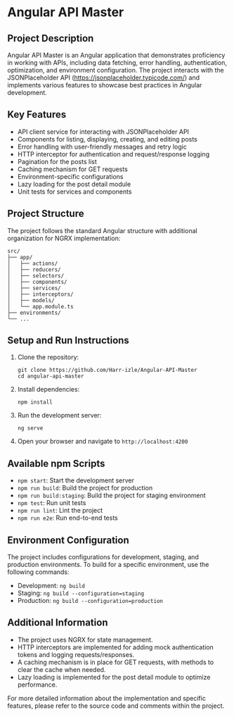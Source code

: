 # Angular API Master

## Project Description

Angular API Master is an Angular application that demonstrates proficiency in working with APIs, including data fetching, error handling, authentication, optimization, and environment configuration. The project interacts with the JSONPlaceholder API (https://jsonplaceholder.typicode.com/) and implements various features to showcase best practices in Angular development.

## Key Features

- API client service for interacting with JSONPlaceholder API
- Components for listing, displaying, creating, and editing posts
- Error handling with user-friendly messages and retry logic
- HTTP interceptor for authentication and request/response logging
- Pagination for the posts list
- Caching mechanism for GET requests
- Environment-specific configurations
- Lazy loading for the post detail module
- Unit tests for services and components

## Project Structure

The project follows the standard Angular structure with additional organization for NGRX implementation:

```
src/
├── app/
│   ├── actions/
│   ├── reducers/
│   ├── selectors/
│   ├── components/
│   ├── services/
│   ├── interceptors/
│   ├── models/
│   └── app.module.ts
├── environments/
└── ...
```

## Setup and Run Instructions

1. Clone the repository:
   ```
   git clone https://github.com/Harr-izle/Angular-API-Master
   cd angular-api-master
   ```

2. Install dependencies:
   ```
   npm install
   ```

3. Run the development server:
   ```
   ng serve
   ```

4. Open your browser and navigate to `http://localhost:4200`

## Available npm Scripts

- `npm start`: Start the development server
- `npm run build`: Build the project for production
- `npm run build:staging`: Build the project for staging environment
- `npm test`: Run unit tests
- `npm run lint`: Lint the project
- `npm run e2e`: Run end-to-end tests

## Environment Configuration

The project includes configurations for development, staging, and production environments. To build for a specific environment, use the following commands:

- Development: `ng build`
- Staging: `ng build --configuration=staging`
- Production: `ng build --configuration=production`


## Additional Information

- The project uses NGRX for state management.
- HTTP interceptors are implemented for adding mock authentication tokens and logging requests/responses.
- A caching mechanism is in place for GET requests, with methods to clear the cache when needed.
- Lazy loading is implemented for the post detail module to optimize performance.

For more detailed information about the implementation and specific features, please refer to the source code and comments within the project.